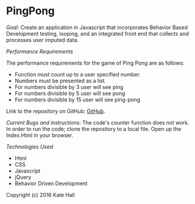 # PingPong

*Goal*: Create an application in Javascript that incorporates Behavior Based Development testing, looping, and an integrated front end that collects and processes user imputed data.    

*Performance Requirements*

The performance requirements for the game of Ping Pong are as follows:
* Function must count up to a user specified number.
* Numbers must be presented as a list.
* For numbers divisible by 3 user will see ping
* For numbers divisible by 5 user will see pong
* For numbers divisible by 15 user will see ping-pong

Link to the repository on GitHub:  [GitHub](https://github.com/kwarrenhall/pingPong.git).

*Current Bugs and instructions:*
The code's counter function does not work.
In order to run the code; clone the repository to a local file.  Open up the Index.Html in your browser.  

*Technologies Used*
* Html
* CSS
* Javascript
* jQuery
* Behavior Driven Development

Copyright (c) 2016 Kate Hall
